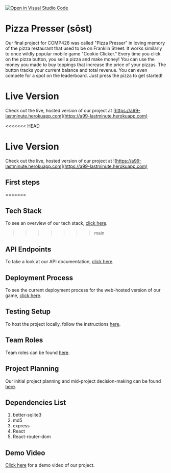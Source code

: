[![Open in Visual Studio Code](https://classroom.github.com/assets/open-in-vscode-f059dc9a6f8d3a56e377f745f24479a46679e63a5d9fe6f495e02850cd0d8118.svg)](https://classroom.github.com/online_ide?assignment_repo_id=6427013&assignment_repo_type=AssignmentRepo)
# Pizza Presser (sôst)
Our final project for COMP426 was called "Pizza Presser" in loving memory of the pizza restaurant that used to be on Franklin Street. It works similarly to once wildly popular mobile game "Cookie Clicker." Every time you click on the pizza button, you sell a pizza and make money! You can use the money you made to buy toppings that increase the price of your pizzas. The button tracks your current balance and total revenue. You can even compete for a spot on the leaderboard. Just press the pizza to get started!

# Live Version
Check out the live, hosted version of our project at [https://a99-lastminute.herokuapp.com](https://a99-lastminute.herokuapp.com)

<<<<<<< HEAD
# Live Version
Check out the live, hosted version of our project at ![https://a99-lastminute.herokuapp.com](https://a99-lastminute.herokuapp.com)

## First steps
=======
## Tech Stack
To see an overview of our tech stack, [click here](/docs/tech-stack.md).
>>>>>>> main

## API Endpoints
To take a look at our API documentation, [click here](/docs/api-endpoints.md).

## Deployment Process
To see the current deployment process for the web-hosted version of our game, [click here](/docs/deployment-process.md).

## Testing Setup
To host the project locally, follow the instructions [here](/docs/testing-setup.md).

## Team Roles
Team roles can be found [here](/docs/team-roles.md).

## Project Planning
Our initial project planning and mid-project decision-making can be found [here](/docs/planning-documentation.md).

## Dependencies List
1. better-sqlite3
2. md5
3. express
4. React
5. React-router-dom

## Demo Video
[Click here](https://youtu.be/CFIHARIeQSk) for a demo video of our project.